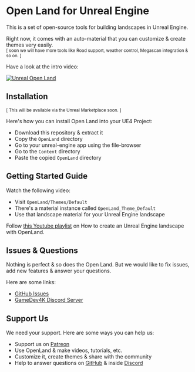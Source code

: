 # Open Land for Unreal Engine

This is a set of open-source tools for building landscapes in Unreal Engine.

Right now, it comes with an auto-material that you can customize & create themes very easily. <br/>
<sup>[ soon we will have more tools like Road support, weather control, Megascan integration & so on. ]</sup>

Have a look at the intro video:

[![Unreal Open Land](https://user-images.githubusercontent.com/50838/104279037-a483da00-54cf-11eb-96b8-f55fe7283c9a.png)](https://www.youtube.com/watch?v=QJ6SIh2DGeU)

## Installation

<sup>[ This will be available via the Unreal Marketplace soon. ]</sup>

Here's how you can install Open Land into your UE4 Project:

* Download this repository & extract it
* Copy the `OpenLand` directory
* Go to your unreal-engine app using the file-browser
* Go to the `Content` directory
* Paste the copied `OpenLand` directory

## Getting Started Guide

Watch the following video:

* Visit `OpenLand/Themes/Default`
* There's a material instance called `OpenLand_Theme_Default`
* Use that landscape material for your Unreal Engine landscape

Follow [this Youtube playlist](https://www.youtube.com/playlist?list=PLsyGu3bA_w_C-63BvSRRrGc_TgQM5gjEi) on How to create an Unreal Engine landscape with OpenLand.

## Issues & Questions

Nothing is perfect & so does the Open Land. But we would like to fix issues, add new features & answer your questions.

Here are some links:

* [GitHub Issues](https://github.com/GameDev4K/unreal-open-land/issues)
* [GameDev4K Discord Server](https://discord.gg/DK9cMn9eFV)

## Support Us

We need your support. Here are some ways you can help us:

* Support us on [Patreon](https://www.patreon.com/gamedev4k)
* Use OpenLand & make videos, tutorials, etc.
* Customize it, create themes & share with the community
* Help to answer questions on [GitHub](https://github.com/GameDev4K/unreal-open-land/issues) & inside [Discord](https://discord.gg/DK9cMn9eFV)

